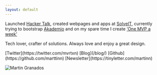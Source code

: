 ```yaml
---
layout: default
---
```


Launched [Hacker Talk](http://www.hackertalk.co), created webpages and apps at [SolveIT](http://www.solveit.mx),
currently trying to bootstrap [Akademio](www.tryakademio.com) and on my
spare time I create [‘One MVP a week’](https://medium.com/@mvrtxn/one-mvp-a-week-week-1-c27b633ef7d9#.3qnfrobjn)


  Tech lover, crafter of solutions. Always love and enjoy a great design.


<span class="links">
 [Twitter](https://twitter.com/mvrtxn) [Blog](/blog/) [Github](https://github.com/marttinn)
[Newsletter](https://tinyletter.com/martinn)
  </span><br>


![Martin Granados](https://dl.dropboxusercontent.com/u/80435/martin.jpg)
